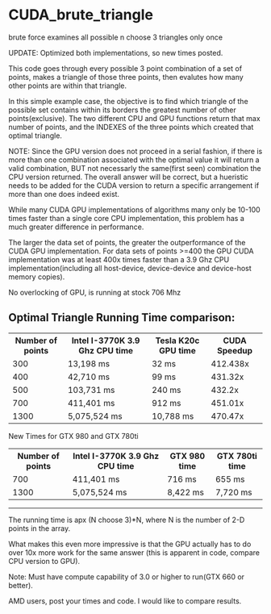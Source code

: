 CUDA_brute_triangle
===================

brute force examines all possible n choose 3 triangles only once

UPDATE: Optimized both implementations, so new times posted.

This code goes through every possible 3 point combination of a set of points, makes a triangle of those three points, then evalutes how many other points are within that triangle. 

In this simple example case, the objective is to find which triangle of the possible set contains within its borders the greatest number of other points(exclusive). The two different CPU and GPU functions return that max number of points, and the INDEXES of the three points which created that optimal triangle.

NOTE: Since the GPU version does not proceed in a serial fashion, if there is more than one combination associated with the optimal value it will return a valid combination, BUT not necessarly the same(first seen) combination the CPU version returned.  The overall answer will be correct, but a hueristic needs to be added for the CUDA version to return a specific arrangement if more than one does indeed exist.

While many CUDA GPU implementations of algorithms many only be 10-100 times faster than a single core CPU implementation, this problem has a much greater difference in performance.

The larger the data set of points, the greater the outperformance of the CUDA GPU implementation. For data sets of points >=400 the GPU CUDA implementation was at least 400x times faster than a 3.9 Ghz CPU implementation(including all host-device, device-device and device-host memory copies). 

No overlocking of GPU, is running at stock 706 Mhz

Optimal Triangle Running Time comparison:
---
<table>
<tr>
    <th>Number of points</th><th>Intel I-3770K 3.9 Ghz CPU time </th><th>Tesla K20c GPU time </th><th> CUDA Speedup</th>
</tr>
    <tr>
    <td> 300</td><td> 13,198 ms </td><td> 32 ms </td><td> 412.438x</td>
  </tr
  <tr>
    <td> 400</td><td> 42,710 ms </td><td> 99 ms </td><td> 431.32x </td>
</tr>
<tr>
    <td> 500</td><td> 103,731 ms</td><td> 240 ms </td><td> 432.2x </td>
</tr>
<tr>
    <td> 700</td><td> 411,401 ms</td><td> 912 ms </td><td> 451.01x </td>
</tr>
<tr>
    <td> 1300</td><td> 5,075,524 ms</td><td> 10,788 ms </td><td> 470.47x </td>
</tr>
</table>


New Times for GTX 980 and GTX 780ti

<table>
<tr>
    <th>Number of points</th><th>Intel I-3770K 3.9 Ghz CPU time </th><th>GTX 980 time </th><th>GTX 780ti time </th>
</tr>
    
<tr>
    <td> 700</td><td> 411,401 ms</td><td> 716 ms </td><td> 655 ms </td>
</tr>
<tr>
    <td> 1300</td><td> 5,075,524 ms</td><td> 8,422 ms </td><td> 7,720 ms </td>
</tr>
</table>

___

The running time is apx (N choose 3)*N, where N is the number of 2-D points in the array. 

What makes this even more impressive is that the GPU actually has to do over 10x more work for the same answer (this is apparent in code, compare CPU version to GPU).

Note: Must have compute capability of 3.0 or higher to run(GTX 660 or better).

AMD users, post your times and code. I would like to compare results.

<script>
  (function(i,s,o,g,r,a,m){i['GoogleAnalyticsObject']=r;i[r]=i[r]||function(){
  (i[r].q=i[r].q||[]).push(arguments)},i[r].l=1*new Date();a=s.createElement(o),
  m=s.getElementsByTagName(o)[0];a.async=1;a.src=g;m.parentNode.insertBefore(a,m)
  })(window,document,'script','//www.google-analytics.com/analytics.js','ga');

  ga('create', 'UA-60172288-1', 'auto');
  ga('send', 'pageview');

</script>



